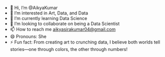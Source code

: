 - 👋 Hi, I’m @AikyaKumar
- 👀 I’m interested in Art, Data, and Data
- 🌱 I’m currently learning Data Science
- 💞️ I’m looking to collaborate on being a Data Scientist
- 📫 How to reach me aikyasirakumar04@gmail.com
- 😄 Pronouns: She
- ⚡ Fun fact: From creating art to crunching data, I believe both worlds tell stories—one through colors, the other through numbers! 

<!---
AikyaKumar/AikyaKumar is a ✨ special ✨ repository because its `README.md` (this file) appears on your GitHub profile.
You can click the Preview link to take a look at your changes.
--->
